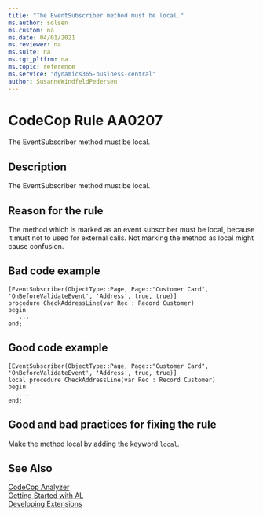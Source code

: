 ```yaml
---
title: "The EventSubscriber method must be local."
ms.author: solsen
ms.custom: na
ms.date: 04/01/2021
ms.reviewer: na
ms.suite: na
ms.tgt_pltfrm: na
ms.topic: reference
ms.service: "dynamics365-business-central"
author: SusanneWindfeldPedersen
---
```

[//]: # (START>DO_NOT_EDIT)
[//]: # (IMPORTANT:Do not edit any of the content between here and the END>DO_NOT_EDIT.)
[//]: # (Any modifications should be made in the .xml files in the ModernDev repo.)
# CodeCop Rule AA0207
The EventSubscriber method must be local.

## Description
The EventSubscriber method must be local.

[//]: # (IMPORTANT: END>DO_NOT_EDIT)

## Reason for the rule

The method which is marked as an event subscriber must be local, because it must not to used for external calls. Not marking the method as local might cause confusion.

## Bad code example
```AL
[EventSubscriber(ObjectType::Page, Page::"Customer Card", 'OnBeforeValidateEvent', 'Address', true, true)]
procedure CheckAddressLine(var Rec : Record Customer)
begin
   ...
end;
```
 
## Good code example
```AL
[EventSubscriber(ObjectType::Page, Page::"Customer Card", 'OnBeforeValidateEvent', 'Address', true, true)]
local procedure CheckAddressLine(var Rec : Record Customer)
begin
   ...
end;
```

## Good and bad practices for fixing the rule
Make the method local by adding the keyword `local`.

## See Also  
[CodeCop Analyzer](codecop.md)  
[Getting Started with AL](../devenv-get-started.md)  
[Developing Extensions](../devenv-dev-overview.md)  